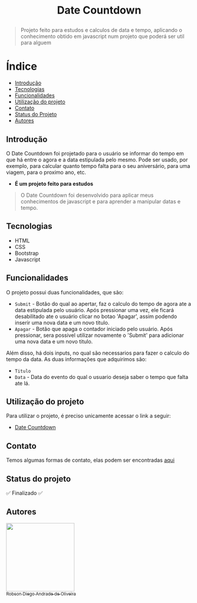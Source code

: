 <h1 align="center">
  <p>Date Countdown</p>
</h1>

> Projeto feito para estudos e calculos de data e tempo, aplicando o conhecimento obtido em javascript num projeto que poderá ser util para alguem

# Índice 

* [Introdução](##Introdução)
* [Tecnologias](##Tecnologias)
* [Funcionalidades](##Funcionalidades)
* [Utilização do projeto](##tilização-do-projeto)
* [Contato](##Contato)
* [Status do Projeto](##Status-do-projeto)
* [Autores](##Autores)


## Introdução
O Date Countdown foi projetado para o usuário se informar do tempo em que há entre o agora e a data estipulada pelo mesmo. Pode ser usado, por exemplo, para calcular quanto tempo falta para o seu aniversário, para uma viagem, para o proximo ano, etc.

- **É um projeto feito para estudos**

> O Date Countdown foi desenvolvido para aplicar meus conhecimentos de javascript e para aprender a manipular datas e tempo.

## Tecnologias

* HTML
* CSS
* Bootstrap
* Javascript

## Funcionalidades
O projeto possui duas funcionalidades, que são:

- `Submit` - Botão do qual ao apertar, faz o calculo do tempo de agora ate a data estipulada pelo usuário. Após pressionar uma vez, ele ficará desabilitado ate o usuário clicar no botao 'Apagar', assim podendo inserir uma nova data e um novo titulo.
- `Apagar` - Botão que apaga o contador iniciado pelo usuário. Após pressionar, sera possivel utilizar novamente o 'Submit' para adicionar uma nova data e um novo titulo.

Além disso, há dois inputs, no qual são necessarios para fazer o calculo do tempo da data. As duas informações que adquirimos são:  

- `Titulo` 
- `Data` - Data do evento do qual o usuario deseja saber o tempo que falta ate lá.

## Utilização do projeto
Para utilizar o projeto, é preciso unicamente acessar o link a seguir:

- [Date Countdown](https://therealrobinho.github.io/Date_Countdown/)

## Contato
Temos algumas formas de contato, elas podem ser encontradas [aqui](https://github.com/TheRealRobinho)

## Status do projeto
:white_check_mark: Finalizado :white_check_mark:

## Autores
[<img src="https://avatars.githubusercontent.com/u/77800184?v=4" width=185><br><sub>Robson Diego Andrade de Oliveira</sub>](https://github.com/TheRealRobinho)
